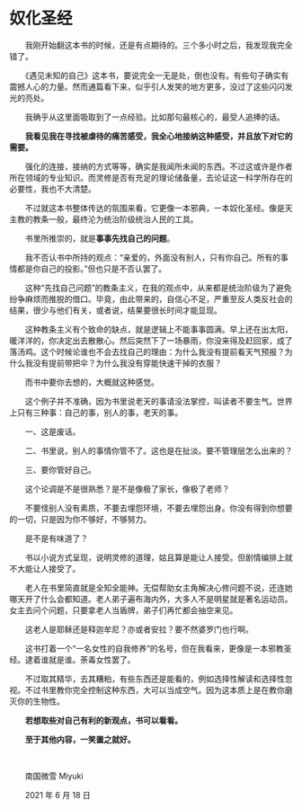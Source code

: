 # 奴化圣经

　　我刚开始翻这本书的时候，还是有点期待的。三个多小时之后，我发现我完全错了。

　　《遇见未知的自己》这本书，要说完全一无是处，倒也没有。有些句子确实有震撼人心的力量。然而通篇看下来，似乎引人发笑的地方更多，没过了这些闪闪发光的亮处。

　　我确乎从这里面吸取到了一点经验。比如那句最核心的，最受人追捧的话。

　　**我看见我在寻找被虐待的痛苦感受，我全心地接纳这种感受，并且放下对它的需要。**

　　强化的连接，接纳的方式等等，确实是我闻所未闻的东西。不过这或许是作者所在领域的专业知识。而灵修是否有充足的理论储备量，去论证这一科学所存在的必要性，我也不大清楚。

　　不过就这本书整体传达的氛围来看，它更像一本邪典，一本奴化圣经。像是天主教的教条一般，最终沦为统治阶级统治人民的工具。

　　书里所推崇的，就是**事事先找自己的问题**。

　　我不否认书中所持的观点：“亲爱的，外面没有别人，只有你自己。所有的事情都是你自己的投影。”但也只是不否认罢了。

　　这种“先找自己问题”的教条主义，在我的观点中，从来都是统治阶级为了避免纷争麻烦而推脱的借口。毕竟，由此带来的，自信心不足，严重至反人类反社会的结果，很少与他们有关，或者说，结果要很长时间才能显现。

　　这种教条主义有个致命的缺点，就是逻辑上不能事事圆满。早上还在出太阳，暖洋洋的，你决定出去散散心。然后突然下了一场暴雨，你没来得及赶回家，成了落汤鸡。这个时候论谁也不会去找自己的理由：为什么我没有提前看天气预报？为什么我没有提前带把伞？为什么我没有穿能快速干掉的衣服？

　　而书中要你去想的，大概就这种感觉。

　　这个例子并不准确，因为书里说老天的事请没法掌控，叫读者不要生气。世界上只有三种事：自己的事，别人的事，老天的事。

　　一、这是废话。

　　二、书里说，别人的事情你管不了。这也是在扯淡。要不管理层怎么出来的？

　　三、要你管好自己。

　　这个论调是不是很熟悉？是不是像极了家长，像极了老师？

　　不要怪别人没有素质，不要去埋怨环境，不要去埋怨出身。你没有得到你想要的一切，只是因为你不够好，不够努力。

　　是不是有味道了？

　　书以小说方式呈现，说明灵修的道理，姑且算是能让人接受。但剧情编排上就不大能让人接受了。

　　老人在书里简直就是全知全能神。无偿帮助女主角解决心修问题不说，还连她哪天开了什么会都知道。老人弟子遍布海内外，大多人不是明星就是著名运动员。女主去问个问题，只要拿老人当盾牌，弟子们再忙都会抽空来见。

　　这老人是耶稣还是释迦牟尼？亦或者安拉？要不然婆罗门也行啊。

　　这书打着一个“一名女性的自我修养”的名号，但在我看来，更像是一本邪教圣经。逮着谁就是谁。荼毒女性罢了。

　　不过取其精华，去其糟粕，有些东西还是能看的，例如选择性解读和选择性忽视。不过书里教你完全控制这种东西，大可以当成空气。因为这本质上是在教你磨灭你的生物性。

　　**若想取些对自己有利的新观点，书可以看看。**

　　**至于其他内容，一笑置之就好。**

<br />

　　南国微雪 Miyuki

　　2021 年 6 月 18 日